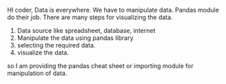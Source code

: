 HI coder,
Data is everywhere. We have to manipulate data.
Pandas module do their job.
There are many steps for visualizing the data.
1. Data source like spreadsheet, database, internet
2. Manipulate the data using pandas library
3. selecting the required data.
4. visualize the data.

so I am providing the pandas cheat sheet or importing module for manipulation 
of data.
